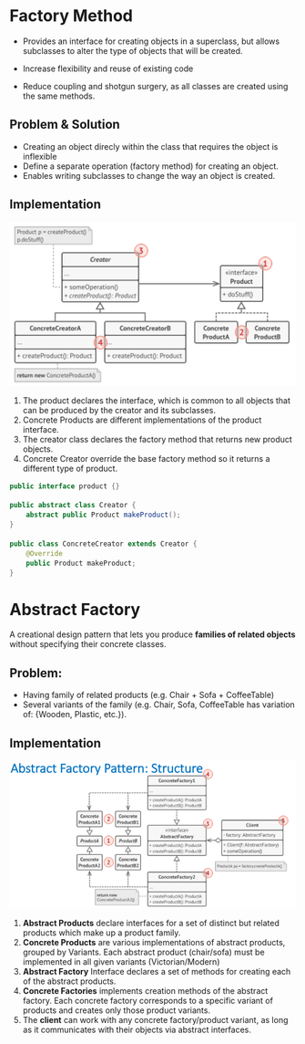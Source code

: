 # Factory Method
* Provides an interface for creating objects in a superclass, but allows subclasses to alter the type of objects that will be created.

* Increase flexibility and reuse of existing code
* Reduce coupling and shotgun surgery, as all classes are created using the same methods.

## Problem & Solution
* Creating an object direcly within the class that requires the object is inflexible
* Define a separate operation (factory method) for creating an object.
* Enables writing subclasses to change the way an object is created.
## Implementation
![Alt text](image.png)
1. The product declares the interface, which is common to all objects that can be produced by the creator and its subclasses.
2. Concrete Products are different implementations of the product interface.
3. The creator class declares the factory method that returns new product objects.
4. Concrete Creator override the base factory method so it returns a different type of product.
```java
public interface product {}

public abstract class Creator {
    abstract public Product makeProduct();
}

public class ConcreteCreator extends Creator {
    @Override
    public Product makeProduct;
}
```
# Abstract Factory
A creational design pattern that lets you produce **families of related objects** without specifying their concrete classes.

## Problem:
* Having family of related products (e.g. Chair + Sofa + CoffeeTable)
* Several variants of the family (e.g. Chair, Sofa, CoffeeTable has variation of: {Wooden, Plastic, etc.}).

##  Implementation
![Alt text](image-1.png)
1. **Abstract Products** declare interfaces for a set of distinct but related products which make up a product family.
2. **Concrete Products** are various implementations of abstract products, grouped by Variants. Each abstract product (chair/sofa) must be implemented in all given variants (Victorian/Modern)
3. **Abstract Factory** Interface declares a set of methods for creating each of the abstract products.
4. **Concrete Factories** implements creation methods of the abstract factory. Each concrete factory corresponds to a specific variant of products and creates only those product variants.
5. The **client** can work with any concrete factory/product variant, as long as it communicates with their objects via abstract interfaces.

